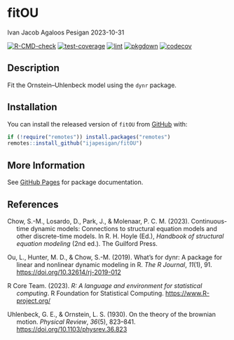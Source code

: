 fitOU
================
Ivan Jacob Agaloos Pesigan
2023-10-31

<!-- README.md is generated from .setup/readme/README.Rmd. Please edit that file -->
<!-- badges: start -->

[![R-CMD-check](https://github.com/ijapesigan/fitOU/workflows/R-CMD-check/badge.svg)](https://github.com/ijapesigan/fitOU/actions)
[![test-coverage](https://github.com/ijapesigan/fitOU/actions/workflows/test-coverage.yml/badge.svg)](https://github.com/ijapesigan/fitOU/actions/workflows/test-coverage.yml)
[![lint](https://github.com/ijapesigan/fitOU/actions/workflows/lint.yml/badge.svg)](https://github.com/ijapesigan/fitOU/actions/workflows/lint.yml)
[![pkgdown](https://github.com/ijapesigan/fitOU/actions/workflows/pkgdown-gh-pages.yml/badge.svg)](https://github.com/ijapesigan/fitOU/actions/workflows/pkgdown-gh-pages.yml)
[![codecov](https://codecov.io/gh/ijapesigan/fitOU/branch/main/graph/badge.svg)](https://codecov.io/gh/ijapesigan/fitOU)
<!-- badges: end -->

## Description

Fit the Ornstein–Uhlenbeck model using the `dynr` package.

## Installation

You can install the released version of `fitOU` from
[GitHub](https://github.com/ijapesigan/fitOU) with:

``` r
if (!require("remotes")) install.packages("remotes")
remotes::install_github("ijapesigan/fitOU")
```

## More Information

See [GitHub Pages](https://ijapesigan.github.io/fitOU) for package
documentation.

## References

<div id="refs" class="references csl-bib-body hanging-indent"
line-spacing="2">

<div id="ref-Chow-Losardo-Park-etal-2023" class="csl-entry">

Chow, S.-M., Losardo, D., Park, J., & Molenaar, P. C. M. (2023).
Continuous-time dynamic models: Connections to structural equation
models and other discrete-time models. In R. H. Hoyle (Ed.), *Handbook
of structural equation modeling* (2nd ed.). The Guilford Press.

</div>

<div id="ref-Ou-Hunter-Chow-2019" class="csl-entry">

Ou, L., Hunter, M. D., & Chow, S.-M. (2019). What’s for
<span class="nocase">dynr</span>: A package for linear and nonlinear
dynamic modeling in R. *The R Journal*, *11*(1), 91.
<https://doi.org/10.32614/rj-2019-012>

</div>

<div id="ref-RCoreTeam-2023" class="csl-entry">

R Core Team. (2023). *R: A language and environment for statistical
computing*. R Foundation for Statistical Computing.
<https://www.R-project.org/>

</div>

<div id="ref-Uhlenbeck-Ornstein-1930" class="csl-entry">

Uhlenbeck, G. E., & Ornstein, L. S. (1930). On the theory of the
brownian motion. *Physical Review*, *36*(5), 823–841.
<https://doi.org/10.1103/physrev.36.823>

</div>

</div>
